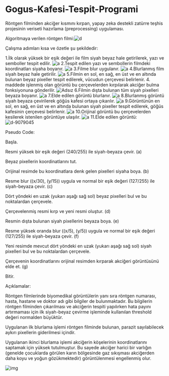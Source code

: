 # Gogus-Kafesi-Tespit-Programi
Röntgen filminden akciğer kısmını kırpan, yapay zeka destekli zatürre teşhis projesinin veriseti hazırlama (preprocessing) uygulaması.

Algoritmaya verilen röntgen filmi:![d](https://user-images.githubusercontent.com/58745898/158307662-107506fb-edaa-4460-bc8d-b9fd581bce2e.jpg)

Çalışma adımları kısa ve özetle şu şekildedir:

1.İlk olarak yüksek bir eşik değeri ile film siyah beyaz hale getirilerek, yazı ve semboller tespit edilir.
![a](https://user-images.githubusercontent.com/58745898/158308128-d75a6b0e-536c-48ed-8690-fb02222c4288.jpg)
2.Tespit edilen yazı ve sembollerin filmdeki koordinatları siyaha boyanır.
![a](https://user-images.githubusercontent.com/58745898/158308404-fbe4cac4-c006-4db4-af32-628e9971674e.jpg)
3.Filme blur uygulanır.
![a](https://user-images.githubusercontent.com/58745898/158308657-f52d49fd-6e06-45f0-a16f-e539cd3440af.jpg)
4.Blurlanmış film siyah beyaz hale getirilir.
![a](https://user-images.githubusercontent.com/58745898/158308790-7b0e7d41-12b5-478f-aeca-6fb68fba7d00.jpg)
5.Filmin en sol, en sağ, en üst ve en altında bulunan beyaz pixeller tespit edilerek, vücudun çerçevesi belirlenir. 4. maddede işlenmiş olan görüntü bu çerçevelerden kırpılarak akciğer bulma fonksiyonuna gönderilir.
![Adsız](https://user-images.githubusercontent.com/58745898/158309814-01622bc7-a118-4b30-83a1-a8c72a78d91b.png)
6.Filmin dışta bulunan tüm siyah pixelleri beyaza boyanır.
![a](https://user-images.githubusercontent.com/58745898/158310148-6b933059-2b21-450f-8af2-fcaba122d0da.jpg)
7.Elde edilen görüntü blurlanır.
![a](https://user-images.githubusercontent.com/58745898/158310363-6233b803-7aee-4451-95af-0bf714084bb9.jpg)
8.Blurlanmış görüntü siyah beyaza çevirilerek göğüs kafesi ortaya çıkarılır.
![a](https://user-images.githubusercontent.com/58745898/158310655-a8acfd73-15fc-4f3d-a1f7-13bf40d1c119.jpg)
9.Görüntünün en sol, en sağ, en üst ve en altında bulunan siyah pixeller tespit edilerek, göğüs kafesinin çerçevesi belirlenir.
![a](https://user-images.githubusercontent.com/58745898/158311151-279416cb-d603-4041-bdcb-192be0719e2f.jpg)
10.Orijinal görüntü bu çerçevelerden kesilerek istenilen görüntüye ulaşılır.
![a](https://user-images.githubusercontent.com/58745898/158311599-b0303496-4b32-46e7-ac5a-103e81cd8721.jpg)
11.Elde edilen görüntü:
![d-9079045](https://user-images.githubusercontent.com/58745898/158310672-3c56a853-088f-4295-a238-c712b75ca318.jpg)

Pseudo Code:

Başla.

Resmi yüksek bir eşik değeri (240/255) ile siyah-beyaza çevir. (a)

Beyaz pixellerin koordinatlarını tut.

Orijinal resimde bu koordinatlara denk gelen pixelleri siyaha boya. (b)

Resme blur ((x/30), (y/15)) uygula ve normal bir eşik değeri (127/255) ile siyah-beyaza çevir. (c)

Dört yöndeki en uzak (yukarı aşağı sağ sol) beyaz pixelleri bul ve bu noktalardan çerçevele.

Çerçevelenmiş resmi kırp ve yeni resmi oluştur. (d)

Resmin dışta bulunan siyah pixellerini beyaza boya. (e)

Resme yüksek oranda blur ((x/5), (y/5)) uygula ve normal bir eşik değeri (127/255) ile siyah-beyaza çevir. (f)

Yeni resimde mevcut dört yöndeki en uzak (yukarı aşağı sağ sol) siyah pixelleri bul ve bu noktalardan çerçevele. 

Çerçevenin koordinatlarını orijinal resimden kırparak akciğeri görüntüsünü elde et. (g)

Bitir.


Açıklamalar:

Röntgen filmlerinde biyomedikal görüntülerin yanı sıra röntgen numarası, hasta, hastane ve doktor adı gibi bilgiler de bulunmaktadır. Bu bilgilerin röntgen filminden çıkarılması ve akciğerin tespiti yapılırken hata payını artırmaması için ilk siyah-beyaz çevirme işleminde kullanılan threshold değeri normalden büyüktür. 

Uygulanan ilk blurlama işlemi röntgen filminde bulunan, parazit sayılabilecek aykırı pixellerin giderilmesi içindir.

Uygulanan ikinci blurlama işlemi akciğerin köşelerinin koordinatlarını saptamak için yüksek tutulmuştur. Bu sayede akciğer harici bir varlığın (genelde çocuklarda görülen karın bölgesinde gaz sıkışması akciğerden daha koyu ve yoğun gözükmektedir) görüntülenmesi engellenmiş olur.

![img](https://user-images.githubusercontent.com/58745898/183700555-40b4a4c8-7634-4e61-b859-77cf65a5073a.jpg)
